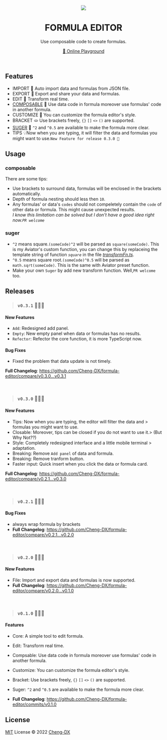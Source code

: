<br>

<p align="center">
<img src="https://img.icons8.com/color/96/000000/back-sorting.png"/>
</p>

<h1 align="center">FORMULA EDITOR</h1>

<p align="center">
Use composable code to create formulas.
</p>

<p align="center"><a href="https://cheng-dx.github.io/formula-editor">🥯 Online Playground</a></p>
<br>

## Features

- IMPORT 🍞 Auto import data and formulas from JSON file.
- EXPORT 🥐 Export and share your data and formulas.
- EDIT 🥨 Transform real time.
- [COMPOSABLE](#composable) 🥯 Use data code in formula moreover use formulas' code in another formula.
- CUSTOMIZE 🥖 You can customize the formula editor's style.
- BRACKET 🫓 Use brackets freely, `{}` `[]` `<>` `()` are supported.
- [SUGER](#suger) 🍬 `^2` and `^0.5` are available to make the formula more clear.
- TIPS 💡Now when you are typing, it will filter the data and formulas you might want to use.`New Feature for release 0.3.0 🙉`

## Usage

### composable

There are some tips:

- Use brackets to surround data, formulas will be enclosed in the brackets automatically.
- Depth of formula nesting should less then `10`.
- Any formulas' or data's `codes` should not compeletely contain the `code` of other data or formula. This might cause unexpected results.
  </br>
  _I know this limitation can be solved but I don't have a good idea right now.`PR welcome`_

### suger

- `^2` means square.`(someCode)^2` will be parsed as `square(someCode)`. This is my Aviator's custom function, you can change this by replaceing the template string of function _`square`_ in the file _[transformFn.ts](./src/core/transformFn.ts)_.
- `^0.5` means square root.`(someCode)^0.5` will be parsed as `math.sqrt(someCode)`. This is the same with Aviator preset function.
- Make your own `Suger` by add new transform function. Well,`PR welcome` too.

## Releases

> ### `v0.3.1` 🐻🐻🐻

#### New Features

- `Add`: Redesigned add panel.
- `Empty`: New empty panel when data or formulas has no results.
- `Refector`: Refector the core function, it is more TypeScript now.

#### Bug Fixes

- Fixed the problem that data update is not timely.

**Full Changelog**: https://github.com/Cheng-DX/formula-editor/compare/v0.3.0...v0.3.1

<br>

> ### `v0.3.0` 🙉🙉🙉
>

#### New Features

- Tips: Now when you are typing, the editor will filter the data and > formulas you might want to use.
- Closable: Moreover, tips can be closed if you do not want to use it.> (But Why Not??)
- Style: Completely redesigned interface and a little mobile terminal > adaptation.
- Breaking: Remove `Add panel` of data and formula.
- Breaking: Remove tranform button.
- Faster input: Quick insert when you click the data or formula card.

**Full Changelog**: https://github.com/Cheng-DX/formula-editor/compare/v0.2.1...v0.3.0

<br>

> ### `v0.2.1` 🐳🐳🐳
>

#### Bug Fixes

- always wrap formula by brackets
- **Full Changelog**: https://github.com/Cheng-DX/formula-editor/compare/v0.2.1...v0.2.0

<br>

> ### `v0.2.0` 🧩🧩🧩

#### New Features

- File: Import and export data and formulas is now supported.
- **Full Changelog**: https://github.com/Cheng-DX/formula-editor/compare/v0.2.0...v0.1.0

<br>

> ### `v0.1.0` 📐📐📐

#### Features

- Core: A simple tool to edit formula.
- Edit: Transform real time.
- Compsable: Use data code in formula moreover use formulas' code in another formula.
- Customize: You can customize the formula editor's style.
- Bracket: Use brackets freely, `{}` `[]` `<>` `()` are supported.
- Suger: `^2` and `^0.5` are available to make the formula more clear.

- **Full Changelog**: https://github.com/Cheng-DX/formula-editor/commits/v0.1.0

## License

[MIT](./LICENSE) License © 2022 [Cheng-DX](https://github.com/Cheng-DX)
